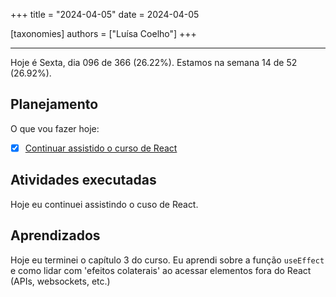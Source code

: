 +++
title = "2024-04-05"
date = 2024-04-05

[taxonomies]
authors = ["Luísa Coelho"]
+++

---

Hoje é Sexta, dia 096 de 366 (26.22%). Estamos na semana 14 de 52 (26.92%).

## Planejamento

O que vou fazer hoje:

- [x] [Continuar assistido o curso de React](https://www.youtube.com/watch?v=bMknfKXIFA8)

## Atividades executadas

Hoje eu continuei assistindo o cuso de React.

## Aprendizados

Hoje eu terminei o capítulo 3 do curso. Eu aprendi sobre a função `useEffect` e como lidar com 'efeitos colaterais' ao acessar elementos fora do React (APIs, websockets, etc.)
